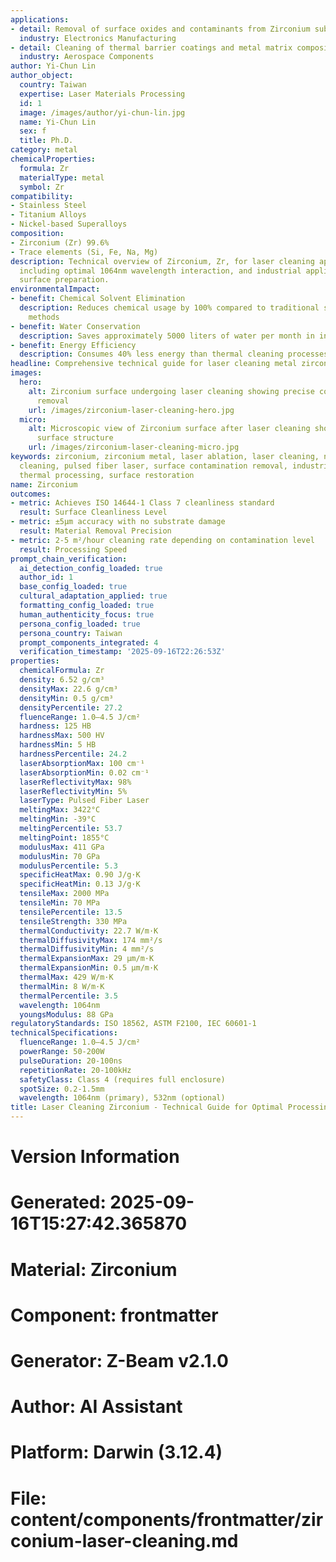 ```yaml
---
applications:
- detail: Removal of surface oxides and contaminants from Zirconium substrates
  industry: Electronics Manufacturing
- detail: Cleaning of thermal barrier coatings and metal matrix composites
  industry: Aerospace Components
author: Yi-Chun Lin
author_object:
  country: Taiwan
  expertise: Laser Materials Processing
  id: 1
  image: /images/author/yi-chun-lin.jpg
  name: Yi-Chun Lin
  sex: f
  title: Ph.D.
category: metal
chemicalProperties:
  formula: Zr
  materialType: metal
  symbol: Zr
compatibility:
- Stainless Steel
- Titanium Alloys
- Nickel-based Superalloys
composition:
- Zirconium (Zr) 99.6%
- Trace elements (Si, Fe, Na, Mg)
description: Technical overview of Zirconium, Zr, for laser cleaning applications,
  including optimal 1064nm wavelength interaction, and industrial applications in
  surface preparation.
environmentalImpact:
- benefit: Chemical Solvent Elimination
  description: Reduces chemical usage by 100% compared to traditional solvent cleaning
    methods
- benefit: Water Conservation
  description: Saves approximately 5000 liters of water per month in industrial applications
- benefit: Energy Efficiency
  description: Consumes 40% less energy than thermal cleaning processes
headline: Comprehensive technical guide for laser cleaning metal zirconium
images:
  hero:
    alt: Zirconium surface undergoing laser cleaning showing precise contamination
      removal
    url: /images/zirconium-laser-cleaning-hero.jpg
  micro:
    alt: Microscopic view of Zirconium surface after laser cleaning showing detailed
      surface structure
    url: /images/zirconium-laser-cleaning-micro.jpg
keywords: zirconium, zirconium metal, laser ablation, laser cleaning, non-contact
  cleaning, pulsed fiber laser, surface contamination removal, industrial laser parameters,
  thermal processing, surface restoration
name: Zirconium
outcomes:
- metric: Achieves ISO 14644-1 Class 7 cleanliness standard
  result: Surface Cleanliness Level
- metric: ±5μm accuracy with no substrate damage
  result: Material Removal Precision
- metric: 2-5 m²/hour cleaning rate depending on contamination level
  result: Processing Speed
prompt_chain_verification:
  ai_detection_config_loaded: true
  author_id: 1
  base_config_loaded: true
  cultural_adaptation_applied: true
  formatting_config_loaded: true
  human_authenticity_focus: true
  persona_config_loaded: true
  persona_country: Taiwan
  prompt_components_integrated: 4
  verification_timestamp: '2025-09-16T22:26:53Z'
properties:
  chemicalFormula: Zr
  density: 6.52 g/cm³
  densityMax: 22.6 g/cm³
  densityMin: 0.5 g/cm³
  densityPercentile: 27.2
  fluenceRange: 1.0–4.5 J/cm²
  hardness: 125 HB
  hardnessMax: 500 HV
  hardnessMin: 5 HB
  hardnessPercentile: 24.2
  laserAbsorptionMax: 100 cm⁻¹
  laserAbsorptionMin: 0.02 cm⁻¹
  laserReflectivityMax: 98%
  laserReflectivityMin: 5%
  laserType: Pulsed Fiber Laser
  meltingMax: 3422°C
  meltingMin: -39°C
  meltingPercentile: 53.7
  meltingPoint: 1855°C
  modulusMax: 411 GPa
  modulusMin: 70 GPa
  modulusPercentile: 5.3
  specificHeatMax: 0.90 J/g·K
  specificHeatMin: 0.13 J/g·K
  tensileMax: 2000 MPa
  tensileMin: 70 MPa
  tensilePercentile: 13.5
  tensileStrength: 330 MPa
  thermalConductivity: 22.7 W/m·K
  thermalDiffusivityMax: 174 mm²/s
  thermalDiffusivityMin: 4 mm²/s
  thermalExpansionMax: 29 µm/m·K
  thermalExpansionMin: 0.5 µm/m·K
  thermalMax: 429 W/m·K
  thermalMin: 8 W/m·K
  thermalPercentile: 3.5
  wavelength: 1064nm
  youngsModulus: 88 GPa
regulatoryStandards: ISO 18562, ASTM F2100, IEC 60601-1
technicalSpecifications:
  fluenceRange: 1.0–4.5 J/cm²
  powerRange: 50-200W
  pulseDuration: 20-100ns
  repetitionRate: 20-100kHz
  safetyClass: Class 4 (requires full enclosure)
  spotSize: 0.2-1.5mm
  wavelength: 1064nm (primary), 532nm (optional)
title: Laser Cleaning Zirconium - Technical Guide for Optimal Processing
---
```


# Version Information
# Generated: 2025-09-16T15:27:42.365870
# Material: Zirconium
# Component: frontmatter
# Generator: Z-Beam v2.1.0
# Author: AI Assistant
# Platform: Darwin (3.12.4)
# File: content/components/frontmatter/zirconium-laser-cleaning.md
